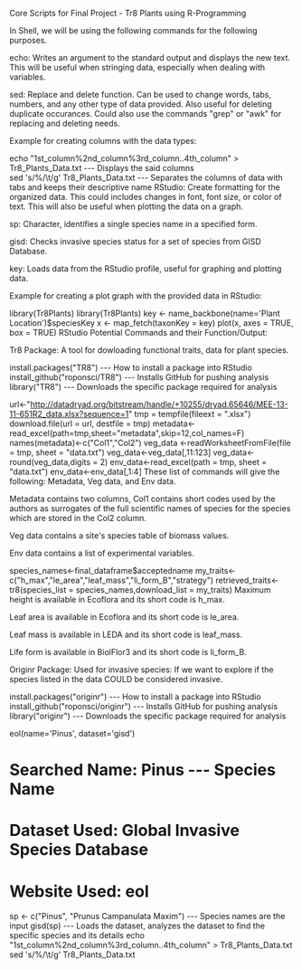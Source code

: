 Core Scripts for Final Project - Tr8 Plants using R-Programming

In Shell, we will be using the following commands for the following purposes.

echo: Writes an argument to the standard output and displays the new text. This will be useful when stringing data, especially when dealing with variables.

sed: Replace and delete function. Can be used to change words, tabs, numbers, and any other type of data provided. Also useful for deleting duplicate occurances. Could also use the commands "grep" or "awk" for replacing and deleting needs.

Example for creating columns with the data types:

 echo "1st_column%2nd_column%3rd_column..4th_column" > Tr8_Plants_Data.txt   ---   Displays the said columns  
 sed 's/%/\t/g' Tr8_Plants_Data.txt   ---   Separates the columns of data with tabs and keeps their descriptive name
RStudio: Create formatting for the organized data. This could includes changes in font, font size, or color of text. This will also be useful when plotting the data on a graph.

sp: Character, identifies a single species name in a specified form.

gisd: Checks invasive species status for a set of species from GISD Database.

key: Loads data from the RStudio profile, useful for graphing and plotting data.

Example for creating a plot graph with the provided data in RStudio:

 library(Tr8Plants)
 library(Tr8Plants)
 key <- name_backbone(name='Plant Location')$speciesKey
 x <- map_fetch(taxonKey = key)
 plot(x, axes = TRUE, box = TRUE)
RStudio Potential Commands and their Function/Output:

Tr8 Package: A tool for dowloading functional traits, data for plant species.

install.packages("TR8")   ---   How to install a package into RStudio
install_github("roponsci/TR8")  ---  Installs GitHub for pushing analysis
library("TR8")   --- Downloads the specific package required for analysis

url<-"http://datadryad.org/bitstream/handle/+10255/dryad.65646/MEE-13-11-651R2_data.xlsx?sequence=1"
tmp = tempfile(fileext = ".xlsx")
download.file(url = url, destfile = tmp)
metadata<-read_excel(path=tmp,sheet="metadata",skip=12,col_names=F)
names(metadata)<-c("Col1","Col2")
veg_data <-readWorksheetFromFile(file = tmp, sheet = "data.txt")
veg_data<-veg_data[,11:123]
veg_data<-round(veg_data,digits = 2)
env_data<-read_excel(path = tmp, sheet = "data.txt")
env_data<-env_data[,1:4]
These list of commands will give the following: Metadata, Veg data, and Env data.

Metadata contains two columns, Col1 contains short codes used by the authors as surrogates of the full scientific names of species for the species which are stored in the Col2 column.

Veg data contains a site's species table of biomass values.

Env data contains a list of experimental variables.

species_names<-final_dataframe$acceptedname
my_traits<-c("h_max","le_area","leaf_mass","li_form_B","strategy")
retrieved_traits<-tr8(species_list = species_names,download_list = my_traits)
Maximum height is available in Ecoflora and its short code is h_max.

Leaf area is available in Ecoflora and its short code is le_area.

Leaf mass is available in LEDA and its short code is leaf_mass.

Life form is available in BiolFlor3 and its short code is li_form_B.

Originr Package: Used for invasive species: If we want to explore if the species listed in the data COULD be considered invasive.

install.packages("originr")   ---   How to install a package into RStudio
install_github("roponsci/originr")  ---  Installs GitHub for pushing analysis
library("originr")   --- Downloads the specific package required for analysis

eol(name='Pinus', dataset='gisd')
# Searched Name: Pinus   ---   Species Name
# Dataset Used: Global Invasive Species Database
# Website Used: eol

sp <- c("Pinus", "Prunus Campanulata Maxim")  --- Species names are the input
gisd(sp)   --- Loads the dataset, analyzes the dataset to find the specific species and its details
echo  "1st_column%2nd_column%3rd_column..4th_column" > Tr8_Plants_Data.txt
sed 's/%/\t/g' Tr8_Plants_Data.txt 
